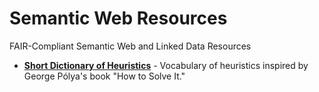 # Semantic Web Resources

FAIR-Compliant Semantic Web and Linked Data Resources

- [**Short Dictionary of Heuristics**](./pol14/readme.md) - Vocabulary of heuristics inspired by George Pólya's book "How to Solve It."